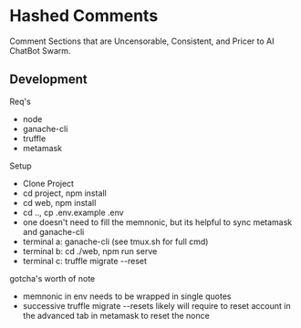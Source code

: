# Hashed Comments
Comment Sections that are Uncensorable, Consistent, and Pricer to AI ChatBot Swarm.

## Development
Req's
- node
- ganache-cli
- truffle
- metamask

Setup
- Clone Project
- cd project, npm install
- cd web, npm install
- cd .., cp .env.example .env
- one doesn't need to fill the memnonic, but its helpful to sync metamask and ganache-cli
- terminal a: ganache-cli (see tmux.sh for full cmd)
- terminal b: cd ./web, npm run serve
- terminal c: truffle migrate --reset

gotcha's worth of note
- memnonic in env needs to be wrapped in single quotes
- successive truffle migrate --resets likely will require to reset account in the advanced tab in metamask to reset the nonce

